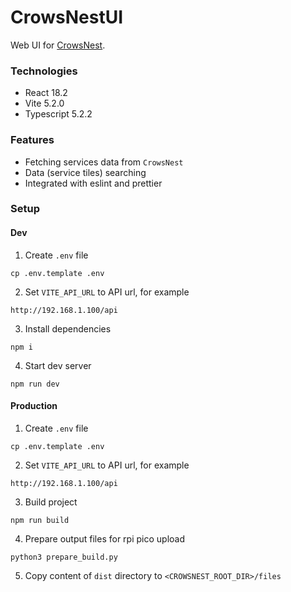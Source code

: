 # CrowsNestUI
Web UI for [CrowsNest](https://github.com/zNitche/CrowsNest). 


### Technologies
- React 18.2
- Vite 5.2.0
- Typescript 5.2.2

### Features
- Fetching services data from `CrowsNest`
- Data (service tiles) searching
- Integrated with eslint and prettier

### Setup
#### Dev
1. Create `.env` file
```
cp .env.template .env
```
2. Set `VITE_API_URL` to API url, for example
```
http://192.168.1.100/api
```
3. Install dependencies
```
npm i
```
4. Start dev server
```
npm run dev
```
#### Production
1. Create `.env` file
```
cp .env.template .env
```
2. Set `VITE_API_URL` to API url, for example
```
http://192.168.1.100/api
```
3. Build project
```
npm run build
```
4. Prepare output files for rpi pico upload
```
python3 prepare_build.py
```
5. Copy content of `dist` directory to `<CROWSNEST_ROOT_DIR>/files`
